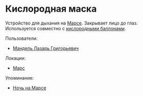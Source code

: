 Кислородная маска
=================

Устройство для дыхания на [Марсе](../places/mars.md).
Закрывает лицо до глаз.
Используется совместно с [кислородными баллонами](pers_kislorodnye_balony.md).

Пользователи:
- [Мандель Лазарь Григорьевич](../persons/mandel_lazar_grigorevich.md)

Локации:
- [Марс](../places/mars.md)

Упоминание:
- [Ночь на Марсе](../literature/noch_na_marse.md)